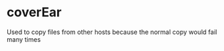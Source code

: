 coverEar
========

Used to copy files from other hosts because the normal copy would fail many times
